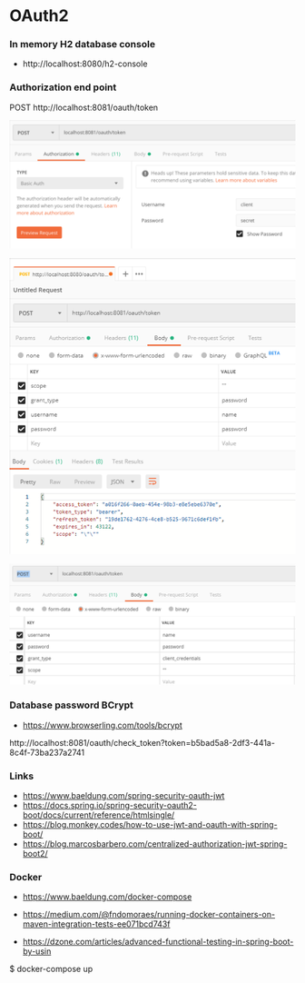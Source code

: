 # OAuth2 

### In memory H2 database console
- http://localhost:8080/h2-console

### Authorization end point

POST http://localhost:8081/oauth/token


![postman-2](postman-2.png)

![postman-3](postman-3.png)

![postman-1](postman-1.png)


### Database password BCrypt

- https://www.browserling.com/tools/bcrypt


http://localhost:8081/oauth/check_token?token=b5bad5a8-2df3-441a-8c4f-73ba237a2741


### Links

- https://www.baeldung.com/spring-security-oauth-jwt
- https://docs.spring.io/spring-security-oauth2-boot/docs/current/reference/htmlsingle/
- https://blog.monkey.codes/how-to-use-jwt-and-oauth-with-spring-boot/
- https://blog.marcosbarbero.com/centralized-authorization-jwt-spring-boot2/



### Docker 

- https://www.baeldung.com/docker-compose
- https://medium.com/@fndomoraes/running-docker-containers-on-maven-integration-tests-ee071bcd743f


- https://dzone.com/articles/advanced-functional-testing-in-spring-boot-by-usin

$ docker-compose up 